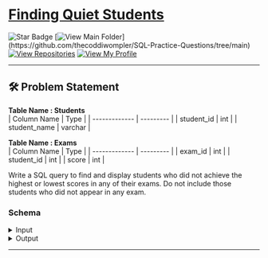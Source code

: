 # [Finding Quiet Students](https://leetcode.com/problems/find-the-quiet-students-in-all-exams/)

![Star Badge](https://img.shields.io/static/v1?label=%F0%9F%8C%9F&message=If%20Useful&style=flat&color=BC4E99)
[![View Main Folder](https://img.shields.io/badge/View-Main_Folder-971901?)](https://github.com/thecoddiwompler/SQL-Practice-Questions/tree/main)
[![View Repositories](https://img.shields.io/badge/View-My_Repositories-blue?logo=GitHub)](https://github.com/thecoddiwompler?tab=repositories)
[![View My Profile](https://img.shields.io/badge/View-My_Profile-green?logo=GitHub)](https://github.com/thecoddiwompler)

---

## 🛠️ Problem Statement

<b>Table Name : Students</b>
</br>
|  Column Name  | Type     |
| ------------- | --------- |
| student_id    | int       |
| student_name  | varchar   |

<b>Table Name : Exams</b>
</br>
|  Column Name  | Type     |
| ------------- | --------- |
| exam_id       | int       |
| student_id    | int       |
| score         | int       |

Write a SQL query to find and display students who did not achieve the highest or lowest scores in any of their exams. Do not include those students who did not appear in any exam.

### Schema

 <details>
<summary>
Input
</summary>

<b>Table Name : Students</b>

| student_id | student_name |
|------------|--------------|
| 1          | Daniel       |
| 2          | Jade         |
| 3          | Stella       |
| 4          | Jonathan     |
| 5          | Will         |

</br>

<b>Table Name : Exams</b>

| exam_id | student_id | score |
|---------|------------|-------|
| 10      | 1          | 70    |
| 10      | 2          | 80    |
| 10      | 3          | 90    |
| 20      | 1          | 80    |
| 30      | 1          | 70    |
| 30      | 3          | 80    |
| 30      | 4          | 90    |
| 40      | 1          | 60    |
| 40      | 2          | 70    |
| 40      | 4          | 80    |

</br>
</details>

<details>
<summary>Output</summary>

| student_id | student_name |
|------------|--------------|
| 2        | Jade         |

</details>

---
